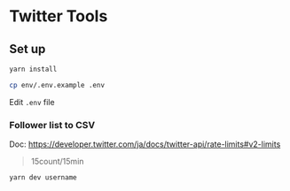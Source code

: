 # Twitter Tools

## Set up

```bash
yarn install
```

```bash
cp env/.env.example .env
```

Edit `.env` file

### Follower list to CSV

Doc: https://developer.twitter.com/ja/docs/twitter-api/rate-limits#v2-limits

> 15count/15min

```bash
yarn dev username
```

